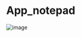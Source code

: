 # App_notepad
![image](https://user-images.githubusercontent.com/73401043/167909008-a8496197-0013-4a8b-bf21-253d306a9fc8.png)
